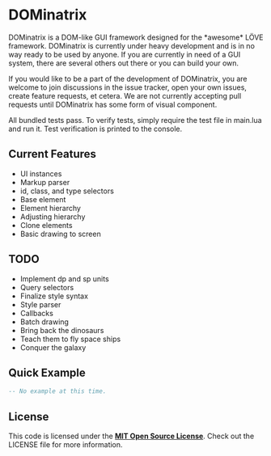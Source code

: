 # DOMinatrix

DOMinatrix is a DOM-like GUI framework designed for the \*awesome\* LÖVE framework. DOMinatrix is currently under heavy development and is in no way ready to be used by anyone. If you are currently in need of a GUI system, there are several others out there or you can build your own.

If you would like to be a part of the development of DOMinatrix, you are welcome to join discussions in the issue tracker, open your own issues, create feature requests, et cetera. We are not currently accepting pull requests until DOMinatrix has some form of visual component.

All bundled tests pass. To verify tests, simply require the test file in main.lua and run it. Test verification is printed to the console.


## Current Features

* UI instances
* Markup parser
* id, class, and type selectors
* Base element
* Element hierarchy
* Adjusting hierarchy
* Clone elements
* Basic drawing to screen


## TODO

* Implement dp and sp units
* Query selectors
* Finalize style syntax
* Style parser
* Callbacks
* Batch drawing
* Bring back the dinosaurs
* Teach them to fly space ships
* Conquer the galaxy


## Quick Example

```lua
-- No example at this time.
```


## License

This code is licensed under the [**MIT Open Source License**][MIT]. Check out the LICENSE file for more information.

[MIT]: http://www.opensource.org/licenses/mit-license.html
